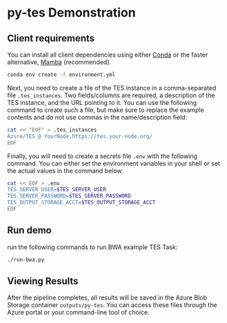 # py-tes Demonstration


## Client requirements

You can install all client dependencies using either [Conda](https://docs.conda.io/projects/conda/en/latest/index.html) or the faster alternative, [Mamba](https://mamba.readthedocs.io/en/latest/) (recommended).

```bash
conda env create -f environment.yml
```

Next, you need to create a file of the TES instance in a
comma-separated file `.tes_instances`. Two fields/columns are required, a
description of the TES instance, and the URL pointing to it. You can use the
following command to create such a file, but make sure to replace the example
contents and do not use commas in the name/description field:

```bash
cat << "EOF" > .tes_instances
Azure/TES @ YourNode,https://tes.your-node.org/
EOF
```

Finally, you will need to create a secrets file `.env` with the following
command.  You can either set the environment variables in your shell or set the
actual values in the command below.

```bash
cat << EOF > .env
TES_SERVER_USER=$TES_SERVER_USER
TES_SERVER_PASSWORD=$TES_SERVER_PASSWORD
TES_OUTPUT_STORAGE_ACCT=$TES_OUTPUT_STORAGE_ACCT
EOF
```

## Run demo

run the following commands to run BWA example TES Task:

```bash
./run-bwa.py
```

## Viewing Results

After the pipeline completes, all results will be saved in the Azure Blob Storage container `outputs/py-tes`. You can access these files through the Azure portal or your command-line tool of choice.
